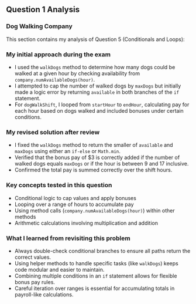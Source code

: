 ## Question 1 Analysis  
### Dog Walking Company

This section contains my analysis of Question 5 (Conditionals and Loops):

### My initial approach during the exam
- I used the `walkDogs` method to determine how many dogs could be walked at a given hour by checking availability from `company.numAvailableDogs(hour)`.
- I attempted to cap the number of walked dogs by `maxDogs` but initially made a logic error by returning `available` in both branches of the `if` statement.
- For `dogWalkShift`, I looped from `startHour` to `endHour`, calculating pay for each hour based on dogs walked and included bonuses under certain conditions.

### My revised solution after review
- I fixed the `walkDogs` method to return the smaller of `available` and `maxDogs` using either an `if-else` or `Math.min`.
- Verified that the bonus pay of $3 is correctly added if the number of walked dogs equals `maxDogs` or if the hour is between 9 and 17 inclusive.
- Confirmed the total pay is summed correctly over the shift hours.

### Key concepts tested in this question
- Conditional logic to cap values and apply bonuses
- Looping over a range of hours to accumulate pay
- Using method calls (`company.numAvailableDogs(hour)`) within other methods
- Arithmetic calculations involving multiplication and addition

### What I learned from revisiting this problem
- Always double-check conditional branches to ensure all paths return the correct values.
- Using helper methods to handle specific tasks (like `walkDogs`) keeps code modular and easier to maintain.
- Combining multiple conditions in an `if` statement allows for flexible bonus pay rules.
- Careful iteration over ranges is essential for accumulating totals in payroll-like calculations.

